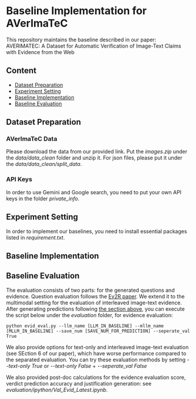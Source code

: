 # Baseline Implementation for AVerImaTeC

This repository maintains the baseline described in our paper: AVERIMATEC: A Dataset for Automatic Verification of Image-Text Claims with Evidence from the Web

## Content
- [Dataset Preparation](#dataset-preparation)
- [Experiment Setting](#experiment-setting)
- [Baseline Implementation](#baseline-implementation)
- [Baseline Evaluation](#baseline-evaluation)

## Dataset Preparation

### AVerImaTeC Data
Please download the data from our provided link. Put the *images.zip* under the *data/data_clean* folder and unzip it. For json files, please put it under the *data/data_clean/split_data*. 

### API Keys
In order to use Gemini and Google search, you need to put your own API keys in the folder *private_info*.

## Experiment Setting

In order to implement our baselines, you need to install essential packages listed in *requirement.txt*. 

## Baseline Implementation

## Baseline Evaluation
The evaluation consists of two parts: for the generated questions and evidence. Question evaluation follows the [Ev2R paper](https://arxiv.org/abs/2411.05375). We extend it to the multimodal setting for the evaluation of interleaved image-text evidence. After generating predictions following [the section above](#baseline-implmenetation), you can execute the script below under the *evaluation* folder, for evidence evaluation:
```
python evid_eval.py --llm_name [LLM_IN_BASELINE] --mllm_name [MLLM_IN_BASELINE] --save_num [SAVE_NUM_FOR_PREDICTION] --seperate_val True 
```
We also provide options for text-only and interleaved image-text evaluation (see SEction 6 of our paper), which have worse performance compared to the separated evaluation. You can try these evaluation methods by setting *--text-only True* or *--text-only False* + *--seperate_val False*

We also provided post-doc calculations for the evidence evaluation score, verdict prediction accuracy and justification generation: see *evaluation/ipython/Val_Evid_Latest.ipynb*.
